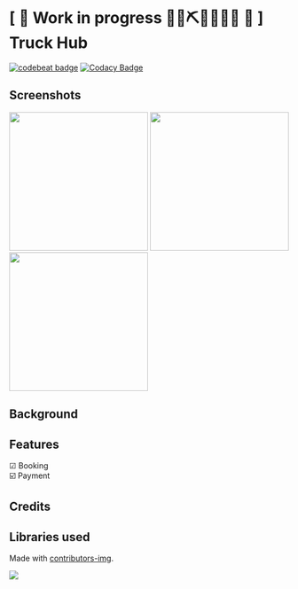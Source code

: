 # \[ 🚧 Work in progress 👷‍♀️⛏👷🔧️👷🔧 🚧 \] Truck Hub

[![codebeat badge](https://codebeat.co/badges/a04eb8fc-b41e-44d1-80e1-219286023828)](https://codebeat.co/projects/github-com-jamesnyakush-truck-hub-master)  [![Codacy Badge](https://api.codacy.com/project/badge/Grade/0fcca3c3ec76473a88ed1896fa3aaa73)](https://www.codacy.com/manual/jamesnyakush/truck-hub?utm_source=github.com&amp;utm_medium=referral&amp;utm_content=jamesnyakush/truck-hub&amp;utm_campaign=Badge_Grade)

## Screenshots

<img src="https://github.com/jamesnyakush/truck-hub/blob/master/art/splash.png" width="250"/> <img src="https://github.com/jamesnyakush/truck-hub/blob/master/art/login.png" width="250"/> <img src="https://github.com/jamesnyakush/truck-hub/blob/master/art/register.png" width="250"/>


## Background



## Features
☑ Booking<br/>
☑️️ Payment 


## Credits


## Libraries used

Made with [contributors-img](https://contributors-img.web.app).

<a href="https://github.com/jamesnyakush/truck-hub/graphs/contributors">
  <img src="https://contributors-img.web.app/image?repo=jamesnyakush/truck-hub" />
</a>







